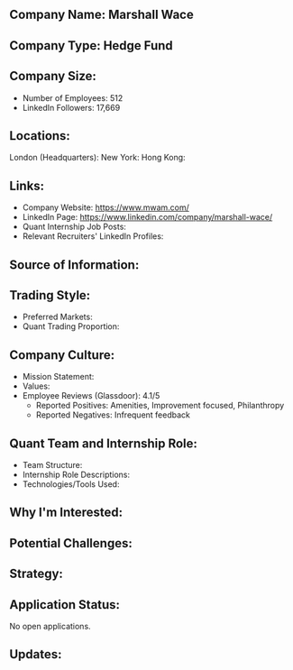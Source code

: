 ## Company Name: Marshall Wace

## Company Type: Hedge Fund

## Company Size:
- Number of Employees: 512
- LinkedIn Followers: 17,669

## Locations:
London (Headquarters): 
New York: 
Hong Kong: 

## Links:
- Company Website: https://www.mwam.com/
- LinkedIn Page: https://www.linkedin.com/company/marshall-wace/
- Quant Internship Job Posts: 
- Relevant Recruiters' LinkedIn Profiles: 

## Source of Information:

## Trading Style:
- Preferred Markets: 
- Quant Trading Proportion: 

## Company Culture:
- Mission Statement: 
- Values: 
- Employee Reviews (Glassdoor): 4.1/5
  - Reported Positives: Amenities, Improvement focused, Philanthropy
  - Reported Negatives: Infrequent feedback

## Quant Team and Internship Role:
- Team Structure: 
- Internship Role Descriptions: 
- Technologies/Tools Used: 

## Why I'm Interested:

## Potential Challenges: 

## Strategy:

## Application Status:
No open applications.

## Updates:
